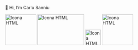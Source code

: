 👋 Hi, I’m Carlo Sanniu

<img src="https://images.vexels.com/media/users/3/166383/isolated/preview/6024bc5746d7436c727825dc4fc23c22-html-programming-language-icon-by-vexels.png" width="100px" height="100px" alt="Icona HTML">
<img src="https://miro.medium.com/max/8400/1*kUcnzFjf1UJBKHE8oj5c6g.jpeg" width="150px" height="100px" alt="Icona HTML">
<img src="https://user-images.githubusercontent.com/108648040/198289692-1215fc13-1ecb-41fc-97ed-db706d41d64c.png" width="50px" height="50px" alt="Icona HTML">
<img src="https://dwglogo.com/wp-content/uploads/2017/12/Spring_Framework_logo_01-1024x707.png" width="100px" height="100px" alt="Icona HTML">

<!---
Carlo-Sanniu/Carlo-Sanniu is a ✨ special ✨ repository because its `README.md` (this file) appears on your GitHub profile.
You can click the Preview link to take a look at your changes.
--->
